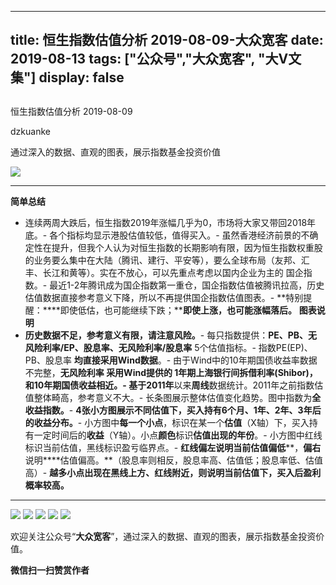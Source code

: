 
---
title:   恒生指数估值分析 2019-08-09-大众宽客
date: 2019-08-13
tags: ["公众号","大众宽客", "大V文集"]
display: false
---


## 



恒生指数估值分析 2019-08-09




dzkuanke




通过深入的数据、直观的图表，展示指数基金投资价值


<img class="rich_pages" data-ratio="1.0972222222222223" data-s="300,640" src="https://mmbiz.qpic.cn/mmbiz_jpg/PKw3FQPmhIjZ27ibiaRib1XxUD6wUDQia60tm1oqqJYckzGDKAlNAOYOu4lB462Uzvy0vczQHy3p3aXK4tcUFOYIwA/640?wx_fmt=jpeg" data-type="jpeg" data-w="1080" style="text-align: center;font-family: mp-quote, -apple-system-font, BlinkMacSystemFont, &quot;Helvetica Neue&quot;, &quot;PingFang SC&quot;, &quot;Hiragino Sans GB&quot;, &quot;Microsoft YaHei UI&quot;, &quot;Microsoft YaHei&quot;, Arial, sans-serif;"/>

****

**简单总结**
- 连续两周大跌后，恒生指数2019年涨幅几乎为0，市场将大家又带回2018年底。- 各个指标均显示港股估值较低，值得买入。- 虽然香港经济前景的不确定性在提升，但我个人认为对恒生指数的长期影响有限，因为恒生指数权重股的业务要么集中在大陆（腾讯、建行、平安等），要么全球布局（友邦、汇丰、长江和黄等）。实在不放心，可以先重点考虑以国内企业为主的 国企指数。- 最近1-2年腾讯成为国企指数第一重仓，国企指数估值被腾讯拉高，历史估值数据直接参考意义下降，所以不再提供国企指数估值图表。- **特别提醒：****即使低估，也可能继续下跌；****即使上涨，也可能涨幅落后。**
**图表说明**
- **历史数据不足，参考意义有限，请注意风险。**- 每只指数提供：**PE、PB、无风险利率/EP、股息率、无风险利率/股息率**&nbsp;5个估值指标。- 指数PE(EP)、PB、股息率&nbsp;**均直接采用Wind数据**。- 由于Wind中的10年期国债收益率数据不完整，**无风险利率&nbsp;**采用Wind提供的&nbsp;**1年期上海银行间拆借利率(Shibor)**，和10年期国债收益相近。- 基于**2011年**以来**周线**数据统计。2011年之前指数估值整体畸高，参考意义不大。- 长条图展示整体估值变化趋势。图中指数为**全收益指数。**- **4张小方图展示不同估值下，买入持有6个月、1年、2年、3年后的收益分布。**- 小方图中**每一个小点**，标识在某一个**估值**（X轴）下，买入持有一定时间后的**收益**（Y轴）。小点**颜色**标识**估值出现的年份**。- 小方图中红线标识当前估值，黑线标识盈亏临界点。- **红线偏左****说明当前****估值偏低****，****偏右****说明****估值偏高。**（股息率则相反，股息率高、估值低；股息率低、估值高）- **越多小点出现在黑线上方、红线附近，则说明当前估值下，买入后盈利概率较高。**
****



<img class="rich_pages" data-ratio="1.1217472118959109" data-s="300,640" src="https://mmbiz.qpic.cn/mmbiz_png/PKw3FQPmhIjZ27ibiaRib1XxUD6wUDQia60tzKRdjHctxl9uKicPiafPozYrAVzJpCQogQbssCMNzqYUyOKQ0b4tJVkw/640?wx_fmt=png" data-type="png" data-w="1076" style=""/>

<img class="rich_pages" data-ratio="1.1217472118959109" data-s="300,640" src="https://mmbiz.qpic.cn/mmbiz_png/PKw3FQPmhIjZ27ibiaRib1XxUD6wUDQia60taZPHKN6dtvv4ibljPXAlQCZkY5SFLhicdVJfvbaUnYoicbnrpWZ0J5noQ/640?wx_fmt=png" data-type="png" data-w="1076" style=""/>

<img class="rich_pages" data-ratio="1.1236059479553904" data-s="300,640" src="https://mmbiz.qpic.cn/mmbiz_png/PKw3FQPmhIjZ27ibiaRib1XxUD6wUDQia60tmAVmZQmvL4Orm7CbFd5yBibBzZ8cJAWuFVWRZECCiaqPhicNJiaUfD9njQ/640?wx_fmt=png" data-type="png" data-w="1076" style=""/>

<img class="rich_pages" data-ratio="1.1236059479553904" data-s="300,640" src="https://mmbiz.qpic.cn/mmbiz_png/PKw3FQPmhIjZ27ibiaRib1XxUD6wUDQia60tkruoasxxhuwVc6F3zVKlIStfpn5ITyjpibLefInooncurB4SuiaIMZhA/640?wx_fmt=png" data-type="png" data-w="1076" style=""/>

<img class="rich_pages" data-ratio="1.1236059479553904" data-s="300,640" src="https://mmbiz.qpic.cn/mmbiz_png/PKw3FQPmhIjZ27ibiaRib1XxUD6wUDQia60tibv3mV0iapXM58ibK1DvCJLNWGxSdph1AicKUbEs77cpnwWyxnYuoYsia3A/640?wx_fmt=png" data-type="png" data-w="1076" style=""/>



欢迎关注公众号“**大众宽客**”，通过深入的数据、直观的图表，展示指数基金投资价值。




**微信扫一扫赞赏作者**













